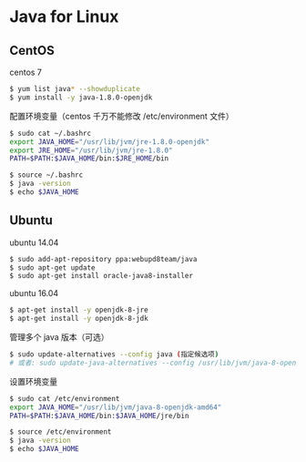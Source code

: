 # Java for Linux

## CentOS

centos 7
```sh
$ yum list java* --showduplicate
$ yum install -y java-1.8.0-openjdk
```

配置环境变量（centos 千万不能修改 /etc/environment 文件）
```sh
$ sudo cat ~/.bashrc
export JAVA_HOME="/usr/lib/jvm/jre-1.8.0-openjdk"
export JRE_HOME="/usr/lib/jvm/jre-1.8.0"
PATH=$PATH:$JAVA_HOME/bin:$JRE_HOME/bin
```

```sh
$ source ~/.bashrc
$ java -version
$ echo $JAVA_HOME
```

## Ubuntu

ubuntu 14.04
```sh
$ sudo add-apt-repository ppa:webupd8team/java
$ sudo apt-get update
$ sudo apt-get install oracle-java8-installer
```

ubuntu 16.04
```sh
$ apt-get install -y openjdk-8-jre
$ apt-get install -y openjdk-8-jdk
```

管理多个 java 版本（可选）
```sh
$ sudo update-alternatives --config java (指定候选项)
# 或者: sudo update-java-alternatives --config /usr/lib/jvm/java-8-openjdk-amd64
```

设置环境变量
```sh
$ sudo cat /etc/environment
export JAVA_HOME="/usr/lib/jvm/java-8-openjdk-amd64"
PATH=$PATH:$JAVA_HOME/bin:$JAVA_HOME/jre/bin
```

```sh
$ source /etc/environment
$ java -version
$ echo $JAVA_HOME
```